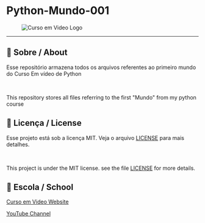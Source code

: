 # Python-Mundo-001
<figure>
  <img src="https://www.cursoemvideo.com/wp-content/uploads/2019/08/cursoemvideo-logo-branca.png" alt="Curso em Video Logo">
  <figcaption></figcaption>
</figure>

---

## 🚀 Sobre / About

Esse repositório armazena todos os arquivos referentes ao primeiro mundo do Curso Em vídeo de Python 

<br>

This repository stores all files referring to the first "Mundo" from my python course



## 📝 Licença / License

Esse projeto está sob a licença MIT. Veja o arquivo [LICENSE](.github/LICENSE.md) para mais detalhes.

<br>

This project is under the MIT license. see the file [LICENSE](.github/LICENSE.md) for more details.

## 🏫 Escola / School 

[Curso em Video Website](https://www.cursoemvideo.com/)

[YouTube Channel](https://www.youtube.com/c/CursoemV%C3%ADdeo)
